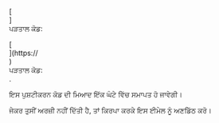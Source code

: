 [<br host>]<br action>ਪੜਤਾਲ ਕੋਡ:<br code>

[<br host>](https://<br host>)<br action>ਪੜਤਾਲ ਕੋਡ:<br code>.

ਇਸ ਪੁਸ਼ਟੀਕਰਨ ਕੋਡ ਦੀ ਮਿਆਦ ਇੱਕ ਘੰਟੇ ਵਿੱਚ ਸਮਾਪਤ ਹੋ ਜਾਵੇਗੀ।

ਜੇਕਰ ਤੁਸੀਂ ਅਰਜ਼ੀ ਨਹੀਂ ਦਿੱਤੀ ਹੈ, ਤਾਂ ਕਿਰਪਾ ਕਰਕੇ ਇਸ ਈਮੇਲ ਨੂੰ ਅਣਡਿੱਠ ਕਰੋ।